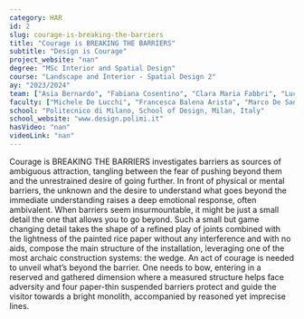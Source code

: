 ```yaml
---
category: HAR
id: 2
slug: courage-is-breaking-the-barriers
title: "Courage is BREAKING THE BARRIERS"
subtitle: "Design is Courage"
project_website: "nan"
degree: "MSc Interior and Spatial Design"
course: "Landscape and Interior - Spatial Design 2"
ay: "2023/2024"
team: ["Asia Bernardo", "Fabiana Cosentino", "Clara Maria Fabbri", "Luca Rebonato"]
faculty: ["Michele De Lucchi", "Francesca Balena Arista", "Marco De Santi", "Francesco Clerici", "Giada Boromello", "Nicolò Chierichetti", "Alessia Soressi"]
school: "Politecnico di Milano, School of Design, Milan, Italy"
school_website: "www.design.polimi.it"
hasVideo: "nan"
videoLink: "nan"
---
```


Courage is BREAKING THE BARRIERS investigates barriers as sources of ambiguous attraction, tangling between the fear of pushing beyond them and the unrestrained desire of going further. In front of physical or mental barriers, the unknown and the desire to understand what goes beyond the immediate understanding raises a deep emotional response, often ambivalent. When barriers seem insurmountable, it might be just a small detail the one that allows you to go beyond. Such a small but game changing detail takes the shape of a refined play of joints combined with the lightness of the painted rice paper without any interference and with no aids, compose the main structure of the installation, leveraging one of the most archaic construction systems: the wedge. An act of courage is needed to unveil what’s beyond the barrier. One needs to bow, entering in a reserved and gathered dimension where a measured structure helps face adversity and four paper-thin suspended barriers protect and guide the visitor towards a bright monolith, accompanied by reasoned yet imprecise lines.
